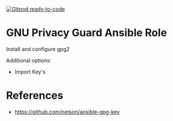 [![Gitpod ready-to-code](https://img.shields.io/badge/Gitpod-ready--to--code-blue?logo=gitpod)](https://gitpod.io/#https://github.com/jcalavia-org/ansible-role.gpg2)

# GNU Privacy Guard Ansible Role

Install and configure gpg2

Additional options:
* Import Key's

# References

* https://github.com/netson/ansible-gpg-key